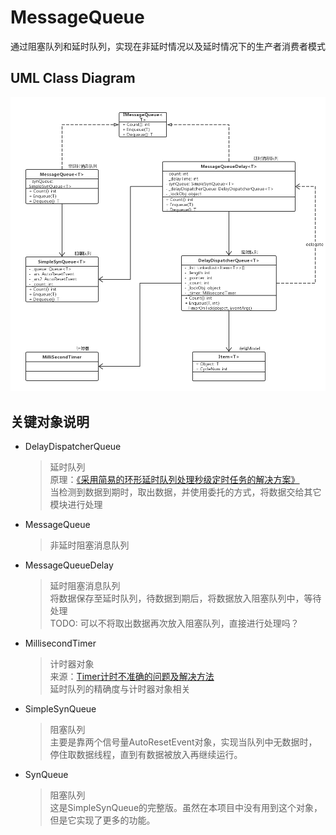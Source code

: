 # MessageQueue
通过阻塞队列和延时队列，实现在非延时情况以及延时情况下的生产者消费者模式

## UML Class Diagram
![UML Class Diagram](https://github.com/Wu-GQ/MessageQueue/blob/master/MessageQueue.jpg)

## 关键对象说明
* DelayDispatcherQueue<T>
  > 延时队列  
  > 原理：[《采用简易的环形延时队列处理秒级定时任务的解决方案》](https://m.imooc.com/article/21215?block_id=tuijian_wz)  
  > 当检测到数据到期时，取出数据，并使用委托的方式，将数据交给其它模块进行处理  

* MessageQueue<T>
  > 非延时阻塞消息队列

* MessageQueueDelay<T>
  > 延时阻塞消息队列  
  > 将数据保存至延时队列，待数据到期后，将数据放入阻塞队列中，等待处理  
  > TODO: 可以不将取出数据再次放入阻塞队列，直接进行处理吗？  

* MillisecondTimer
  > 计时器对象  
  > 来源：[Timer计时不准确的问题及解决方法](https://www.cnblogs.com/dehai/p/4347061.html)  
  > 延时队列的精确度与计时器对象相关

* SimpleSynQueue<T>
  > 阻塞队列  
  > 主要是靠两个信号量AutoResetEvent对象，实现当队列中无数据时，停住取数据线程，直到有数据被放入再继续运行。  
  
* SynQueue<T>
  > 阻塞队列  
  > 这是SimpleSynQueue<T>的完整版。虽然在本项目中没有用到这个对象，但是它实现了更多的功能。  
  
